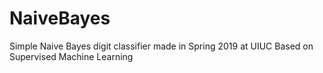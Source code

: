 # NaiveBayes
Simple Naive Bayes digit classifier made in Spring 2019 at UIUC
Based on Supervised Machine Learning 
